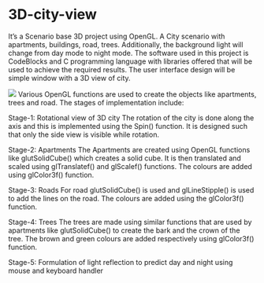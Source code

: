 # 3D-city-view

It’s a Scenario base 3D project using OpenGL. A City scenario with apartments, buildings, road, trees. 
Additionally, the background light will change from day mode to night mode.
The software used in this project is CodeBlocks and C programming language with libraries 
offered that will be used to achieve the required results. The user interface design will be
simple window with a 3D view of city.


<img src="https://github.com/ShreyaMPadmashali/3D-city-view/blob/main/output-screenshot/s2.png">
Various OpenGL functions are used to create the objects like apartments, trees and road.
The stages of implementation include:

Stage-1: Rotational view of 3D city
The rotation of the city is done along the axis and this is implemented using 
the Spin() function. It is designed such that only the side view is visible 
while rotation.

Stage-2: Apartments
The Apartments are created using OpenGL functions like glutSolidCube() 
which creates a solid cube. It is then translated and scaled using 
glTranslatef() and glScalef() functions. The colours are added using 
glColor3f() function.

Stage-3: Roads
For road glutSolidCube() is used and glLineStipple() is used to add the lines 
on the road. The colours are added using the glColor3f() function.

Stage-4: Trees
The trees are made using similar functions that are used by apartments like
glutSolidCube() to create the bark and the crown of the tree. The brown and 
green colours are added respectively using glColor3f() function.

Stage-5: Formulation of light reflection to predict day and night using 
mouse and keyboard handler
